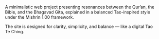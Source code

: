 A minimalistic web project presenting resonances between the Qur’an, the Bible, and the Bhagavad Gita, explained in a balanced Tao-inspired style under the Mishrin 1.00 framework.

The site is designed for clarity, simplicity, and balance — like a digital Tao Te Ching.
